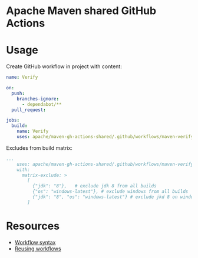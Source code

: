 # Apache Maven shared GitHub Actions


# Usage

Create GitHub workflow in project with content:

```yaml
name: Verify

on:
  push:
    branches-ignore:
      - dependabot/**
  pull_request:

jobs:
  build:
    name: Verify
    uses: apache/maven-gh-actions-shared/.github/workflows/maven-verify-with-its.yml@main

```

Excludes from build matrix:

```yaml
...
    uses: apache/maven-gh-actions-shared/.github/workflows/maven-verify-with-its.yml@main
    with:
      matrix-exclude: >
        [ 
          {"jdk": "8"},   # exclude jdk 8 from all builds
          {"os": "windows-latest"}, # exclude windows from all builds
          {"jdk": "8", "os": "windows-latest"} # exclude jkd 8 on windows
        ]
```

# Resources

- [Workflow syntax](https://docs.github.com/en/actions/learn-github-actions/workflow-syntax-for-github-actions)
- [Reusing workflows](https://docs.github.com/en/actions/learn-github-actions/reusing-workflows)
